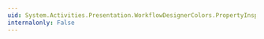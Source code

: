 ```yaml
---
uid: System.Activities.Presentation.WorkflowDesignerColors.PropertyInspectorSelectedBackgroundBrushKey
internalonly: False
---
```


